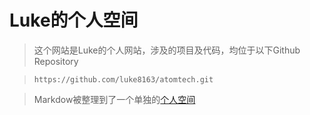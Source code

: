 # Luke的个人空间

> 这个网站是Luke的个人网站，涉及的项目及代码，均位于以下Github Repository

> ```
>https://github.com/luke8163/atomtech.git
> ```

> Markdow被整理到了一个单独的[个人空间](https://atomtech.store/)